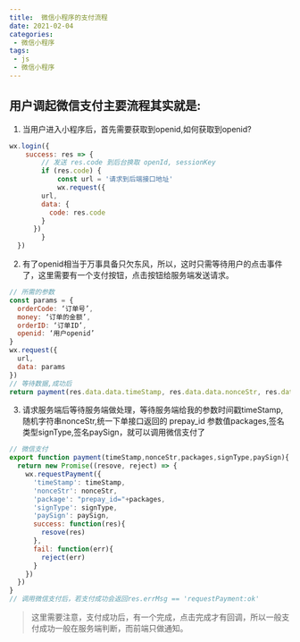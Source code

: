 ```yaml
---
title:  微信小程序的支付流程
date: 2021-02-04
categories:
 - 微信小程序
tags:
 - js
 - 微信小程序
---
```


## 用户调起微信支付主要流程其实就是:

1. 当用户进入小程序后，首先需要获取到openid,如何获取到openid?

```js
wx.login({
	success: res => {
		// 发送 res.code 到后台换取 openId, sessionKey
		if (res.code) {
			const url = '请求到后端接口地址'
			wx.request({
        url,
        data: {
          code: res.code 
        }
      })
		}
  })
```
2. 有了openid相当于万事具备只欠东风，所以，这时只需等待用户的点击事件了，这里需要有一个支付按钮，点击按钮给服务端发送请求。

```js
// 所需的参数
const params = {
  orderCode: ‘订单号’,
  money: ‘订单的金额’,
  orderID: ‘订单ID’,
  openid: ‘用户openid’
}
wx.request({
  url,
  data: params
})
// 等待数据,成功后
return payment(res.data.data.timeStamp, res.data.data.nonceStr, res.data.data.prepayId, 'MD5', res.data.data.paySign)
```
3. 请求服务端后等待服务端做处理，等待服务端给我的参数时间戳timeStamp,随机字符串nonceStr,统一下单接口返回的 prepay_id 参数值packages,签名类型signType,签名paySign，就可以调用微信支付了

```js
// 微信支付
export function payment(timeStamp,nonceStr,packages,signType,paySign){
  return new Promise((resove, reject) => {
    wx.requestPayment({
      'timeStamp': timeStamp,
      'nonceStr': nonceStr,
      'package': "prepay_id="+packages,
      'signType': signType,
      'paySign': paySign,
      success: function(res){
        resove(res) 
      },
      fail: function(err){
        reject(err)
      }
    })
  }) 
}
// 调用微信支付后，若支付成功会返回res.errMsg == 'requestPayment:ok'

```
> 这里需要注意，支付成功后，有一个完成，点击完成才有回调，所以一般支付成功一般在服务端判断，而前端只做通知。
